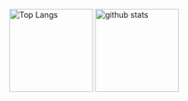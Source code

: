 <p align="left"> 
  <img alt="Top Langs" height="150px" src="https://github-readme-stats.vercel.app/api/top-langs/?username=thistle519&layout=compact&show_icons=true&theme=onedark" />
  <img alt="github stats" height="150px" src="https://github-readme-stats.vercel.app/api?username=thistle519&theme=onedark&show_icons=ture" />
</p>
